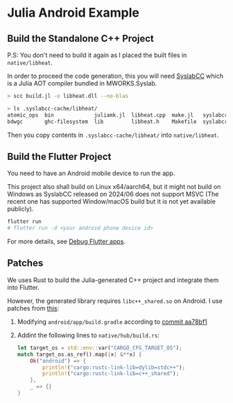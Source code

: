 # Julia Android Example

## Build the Standalone C++ Project

P.S: You don't need to build it again as I placed the built files in `native/libheat`.

In order to proceed the code generation, this you will need [SyslabCC](https://www.tongyuan.cc/Download) which is a Julia AOT compiler bundled in MWORKS.Syslab.

```bash
> scc build.jl -o libheat.dll --no-blas

> ls .syslabcc-cache/libheat/
atomic_ops  bin             juliamk.jl  libheat.cpp  make.jl   syslabcrt-dylib       syslabcrt-io
bdwgc       ghc-filesystem  lib         libheat.h    Makefile  syslabcrt-intrinsics  win32-implib
```

Then you copy contents in `.syslabcc-cache/libheat/` into `native/libheat`.

## Build the Flutter Project

You need to have an Android mobile device to run the app.

This project also shall build on Linux x64/aarch64, but it might not build on Windows as SyslabCC released on 2024/06 does not support MSVC (The recent one has supported Window/macOS build but it is not yet available publicly).

```bash
flutter run
# flutter run -d <your android phone device id>
```

For more details, see [Debug Flutter apps](https://docs.flutter.dev/testing/debugging).


## Patches

We uses Rust to build the Julia-generated C++ project and integrate them into Flutter.

However, the generated library requires `libc++_shared.so` on Android. I use patches from [this](https://github.com/Losses/rune/pull/26):

1. Modifying `android/app/build.gradle` according to [commit aa78bf1
](https://github.com/Losses/rune/commit/aa78bf17b3e73284a97165cdbf79c65c30dcc11b)

2. Addint the following lines to `native/hub/build.rs`:

    ```rust
    let target_os = std::env::var("CARGO_CFG_TARGET_OS");
    match target_os.as_ref().map(|x| &**x) {
        Ok("android") => {
            println!("cargo:rustc-link-lib=dylib=stdc++");
            println!("cargo:rustc-link-lib=c++_shared");
        },
        _ => {}
    }
    ```